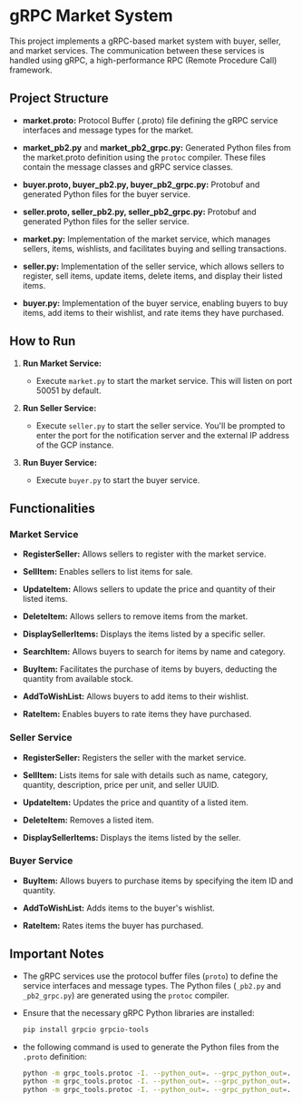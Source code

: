 # gRPC Market System

This project implements a gRPC-based market system with buyer, seller, and market services. The communication between these services is handled using gRPC, a high-performance RPC (Remote Procedure Call) framework.

## Project Structure

- **market.proto:** Protocol Buffer (.proto) file defining the gRPC service interfaces and message types for the market.

- **market_pb2.py** and **market_pb2_grpc.py:** Generated Python files from the market.proto definition using the `protoc` compiler. These files contain the message classes and gRPC service classes.

- **buyer.proto, buyer_pb2.py, buyer_pb2_grpc.py:** Protobuf and generated Python files for the buyer service.

- **seller.proto, seller_pb2.py, seller_pb2_grpc.py:** Protobuf and generated Python files for the seller service.

- **market.py:** Implementation of the market service, which manages sellers, items, wishlists, and facilitates buying and selling transactions.

- **seller.py:** Implementation of the seller service, which allows sellers to register, sell items, update items, delete items, and display their listed items.

- **buyer.py:** Implementation of the buyer service, enabling buyers to buy items, add items to their wishlist, and rate items they have purchased.

## How to Run

1. **Run Market Service:**
   - Execute `market.py` to start the market service. This will listen on port 50051 by default.

2. **Run Seller Service:**
   - Execute `seller.py` to start the seller service. You'll be prompted to enter the port for the notification server and the external IP address of the GCP instance.

3. **Run Buyer Service:**
   - Execute `buyer.py` to start the buyer service.

## Functionalities

### Market Service

- **RegisterSeller:** Allows sellers to register with the market service.

- **SellItem:** Enables sellers to list items for sale.

- **UpdateItem:** Allows sellers to update the price and quantity of their listed items.

- **DeleteItem:** Allows sellers to remove items from the market.

- **DisplaySellerItems:** Displays the items listed by a specific seller.

- **SearchItem:** Allows buyers to search for items by name and category.

- **BuyItem:** Facilitates the purchase of items by buyers, deducting the quantity from available stock.

- **AddToWishList:** Allows buyers to add items to their wishlist.

- **RateItem:** Enables buyers to rate items they have purchased.

### Seller Service

- **RegisterSeller:** Registers the seller with the market service.

- **SellItem:** Lists items for sale with details such as name, category, quantity, description, price per unit, and seller UUID.

- **UpdateItem:** Updates the price and quantity of a listed item.

- **DeleteItem:** Removes a listed item.

- **DisplaySellerItems:** Displays the items listed by the seller.

### Buyer Service

- **BuyItem:** Allows buyers to purchase items by specifying the item ID and quantity.

- **AddToWishList:** Adds items to the buyer's wishlist.

- **RateItem:** Rates items the buyer has purchased.

## Important Notes

- The gRPC services use the protocol buffer files (`proto`) to define the service interfaces and message types. The Python files (`_pb2.py` and `_pb2_grpc.py`) are generated using the `protoc` compiler.

- Ensure that the necessary gRPC Python libraries are installed:

   ```bash
   pip install grpcio grpcio-tools

- the following command is used to generate the Python files from the `.proto` definition:

   ```bash
   python -m grpc_tools.protoc -I. --python_out=. --grpc_python_out=. market.proto
   python -m grpc_tools.protoc -I. --python_out=. --grpc_python_out=. buyer.proto
   python -m grpc_tools.protoc -I. --python_out=. --grpc_python_out=. seller.proto
   ```
